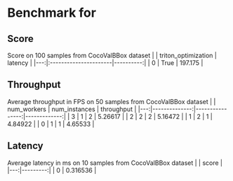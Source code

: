 # Benchmark for 

## Score

Score on 100 samples from CocoValBBox dataset
|    | triton_optimization   |   latency |
|---:|:----------------------|----------:|
|  0 | True                  |   197.175 |

## Throughput
Average throughput in FPS on 50 samples from CocoValBBox dataset
|    |   num_workers |   num_instances |   throughput |
|---:|--------------:|----------------:|-------------:|
|  3 |             1 |               2 |      5.26617 |
|  2 |             2 |               2 |      5.16472 |
|  1 |             2 |               1 |      4.84922 |
|  0 |             1 |               1 |      4.65533 |

## Latency

Average latency in ms on 10 samples from CocoValBBox dataset
|    |    score |
|---:|---------:|
|  0 | 0.316536 |